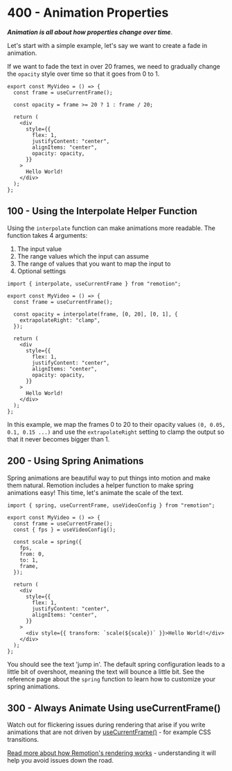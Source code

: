 # 400 - Animation Properties

***Animation is all about how properties change over time***. 

Let's start with a simple example, let's say we want to create a fade in animation.

If we want to fade the text in over 20 frames, we need to gradually change the ```opacity``` style over time so that it goes from 0 to 1.

```
export const MyVideo = () => {
  const frame = useCurrentFrame();

  const opacity = frame >= 20 ? 1 : frame / 20;

  return (
    <div
      style={{
        flex: 1,
        justifyContent: "center",
        alignItems: "center",
        opacity: opacity,
      }}
    >
      Hello World!
    </div>
  );
};
```

## 100 - Using the Interpolate Helper Function

Using the ```interpolate``` function can make animations more readable. The function takes 4 arguments:

1. The input value
2. The range values which the input can assume
3. The range of values that you want to map the input to
4. Optional settings

```
import { interpolate, useCurrentFrame } from "remotion";

export const MyVideo = () => {
  const frame = useCurrentFrame();

  const opacity = interpolate(frame, [0, 20], [0, 1], {
    extrapolateRight: "clamp",
  });

  return (
    <div
      style={{
        flex: 1,
        justifyContent: "center",
        alignItems: "center",
        opacity: opacity,
      }}
    >
      Hello World!
    </div>
  );
};
```

In this example, we map the frames 0 to 20 to their opacity values ```(0, 0.05, 0.1, 0.15 ...)``` and use the ```extrapolateRight``` setting to clamp the output so that it never becomes bigger than 1.

## 200 - Using Spring Animations

Spring animations are beautiful way to put things into motion and make them natural. Remotion includes a helper function to make spring animations easy! This time, let's animate the scale of the text.

```
import { spring, useCurrentFrame, useVideoConfig } from "remotion";

export const MyVideo = () => {
  const frame = useCurrentFrame();
  const { fps } = useVideoConfig();

  const scale = spring({
    fps,
    from: 0,
    to: 1,
    frame,
  });

  return (
    <div
      style={{
        flex: 1,
        justifyContent: "center",
        alignItems: "center",
      }}
    >
      <div style={{ transform: `scale(${scale})` }}>Hello World!</div>
    </div>
  );
};
```

You should see the text 'jump in'. The default spring configuration leads to a little bit of overshoot, meaning the text will bounce a little bit. See the reference page about the ```spring``` function to learn how to customize your spring animations.

## 300 - Always Animate Using useCurrentFrame()

Watch out for flickering issues during rendering that arise if you write animations that are not driven by [useCurrentFrame()](https://www.remotion.dev/docs/use-current-frame) - for example CSS transitions.

[Read more about how Remotion's rendering works](https://www.remotion.dev/docs/flickering) - understanding it will help you avoid issues down the road.
